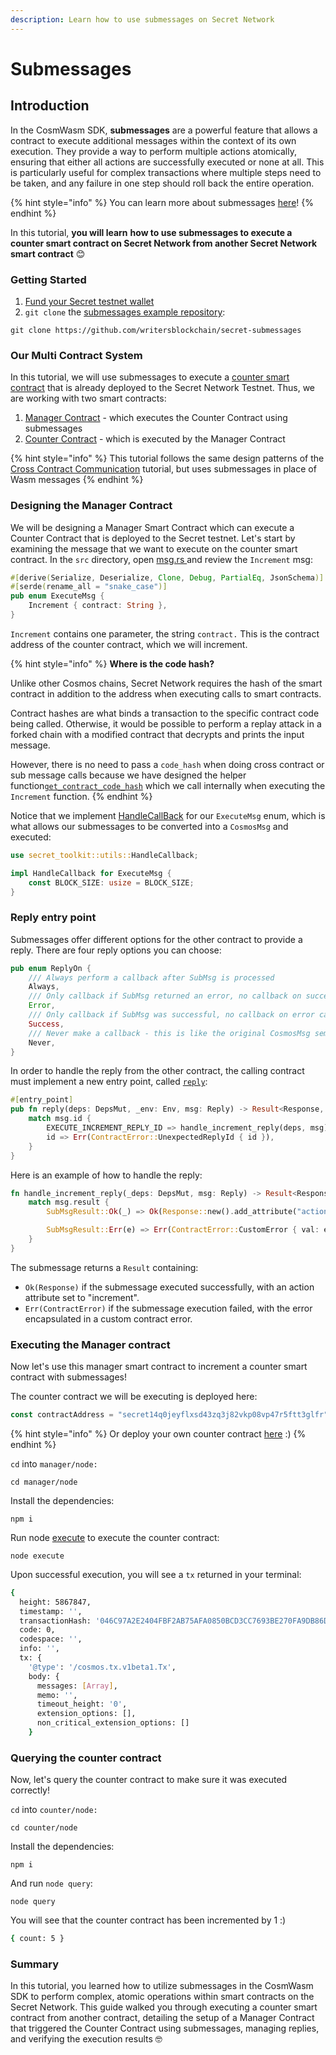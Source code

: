 ```yaml
---
description: Learn how to use submessages on Secret Network
---
```


# Submessages

## Introduction

In the CosmWasm SDK, **submessages** are a powerful feature that allows a contract to execute additional messages within the context of its own execution. They provide a way to perform multiple actions atomically, ensuring that either all actions are successfully executed or none at all. This is particularly useful for complex transactions where multiple steps need to be taken, and any failure in one step should roll back the entire operation.

{% hint style="info" %}
You can learn more about submessages [here](https://github.com/CosmWasm/cosmwasm/blob/main/SEMANTICS.md#submessages)!
{% endhint %}

In this tutorial, **you will learn** **how to use submessages to execute a counter smart contract on Secret Network from another Secret Network smart contract** 😊

### Getting Started

1. [Fund your Secret testnet wallet](https://faucet.pulsar.scrttestnet.com/)
2. `git clone` the [submessages example repository](https://github.com/writersblockchain/secret-submessages/tree/master):&#x20;

```
git clone https://github.com/writersblockchain/secret-submessages
```

### Our Multi Contract System &#x20;

In this tutorial, we will use submessages to execute a [counter smart contract](https://github.com/writersblockchain/secret-submessages/tree/master/counter) that is already deployed to the Secret Network Testnet. Thus, we are working with two smart contracts:

1. [Manager Contract](https://github.com/writersblockchain/secret-submessages/tree/master/manager) - which executes the Counter Contract using submessages
2. [Counter Contract](https://github.com/writersblockchain/secret-submessages/tree/master/counter) - which is executed by the Manager Contract&#x20;

{% hint style="info" %}
This tutorial follows the same design patterns of the [Cross Contract Communication](https://docs.scrt.network/secret-network-documentation/development/development-concepts/cross-contract-communication) tutorial, but uses submessages in place of Wasm messages
{% endhint %}

### Designing the Manager Contract

We will be designing a Manager Smart Contract which can execute a Counter Contract that is deployed to the Secret testnet. Let's start by examining the message that we want to execute on the counter smart contract. In the `src` directory, open [msg.rs ](https://github.com/writersblockchain/secret-submessages/blob/master/manager/src/msg.rs)and review the `Increment` msg:&#x20;

```rust
#[derive(Serialize, Deserialize, Clone, Debug, PartialEq, JsonSchema)]
#[serde(rename_all = "snake_case")]
pub enum ExecuteMsg {
    Increment { contract: String },
}
```

`Increment` contains one parameter, the string `contract.` This is the contract address of the counter contract, which we will increment.&#x20;

{% hint style="info" %}
**Where is the code hash?**

Unlike other Cosmos chains, Secret Network requires the hash of the smart contract in addition to the address when executing calls to smart contracts.

Contract hashes are what binds a transaction to the specific contract code being called. Otherwise, it would be possible to perform a replay attack in a forked chain with a modified contract that decrypts and prints the input message.&#x20;

However, there is no need to pass a `code_hash` when doing cross contract or sub message calls because we have designed the helper function[`get_contract_code_hash`](https://github.com/writersblockchain/secret-submessages/blob/dcd776020e94f5128128a8756ade572f717b9754/manager/src/contract.rs#L71) which we call internally when executing the `Increment` function.&#x20;
{% endhint %}

Notice that we implement [HandleCallBack](https://github.com/writersblockchain/secret-submessages/blob/dcd776020e94f5128128a8756ade572f717b9754/manager/src/msg.rs#L20) for our `ExecuteMsg` enum, which is what allows our submessages to be converted into a `CosmosMsg` and executed:

```rust
use secret_toolkit::utils::HandleCallback;

impl HandleCallback for ExecuteMsg {
    const BLOCK_SIZE: usize = BLOCK_SIZE;
}
```

### Reply entry point

Submessages offer different options for the other contract to provide a reply. There are four reply options you can choose:

```rust
pub enum ReplyOn {
    /// Always perform a callback after SubMsg is processed
    Always,
    /// Only callback if SubMsg returned an error, no callback on success case
    Error,
    /// Only callback if SubMsg was successful, no callback on error case
    Success,
    /// Never make a callback - this is like the original CosmosMsg semantics
    Never,
}
```

In order to handle the reply from the other contract, the calling contract must implement a new entry point, called [`reply`](https://github.com/writersblockchain/secret-submessages/blob/dcd776020e94f5128128a8756ade572f717b9754/manager/src/contract.rs#L34):

```rust
#[entry_point]
pub fn reply(deps: DepsMut, _env: Env, msg: Reply) -> Result<Response, ContractError> {
    match msg.id {
        EXECUTE_INCREMENT_REPLY_ID => handle_increment_reply(deps, msg),
        id => Err(ContractError::UnexpectedReplyId { id }),
    }
}
```

Here is an example of how to handle the reply:

```rust
fn handle_increment_reply(_deps: DepsMut, msg: Reply) -> Result<Response, ContractError> {
    match msg.result {
        SubMsgResult::Ok(_) => Ok(Response::new().add_attribute("action", "increment")),

        SubMsgResult::Err(e) => Err(ContractError::CustomError { val: e }),
    }
}
```

The submessage returns a `Result` containing:&#x20;

* `Ok(Response)` if the submessage executed successfully, with an action attribute set to "increment".&#x20;
* `Err(ContractError)` if the submessage execution failed, with the error encapsulated in a custom contract error.

### Executing the Manager contract

Now let's use this manager smart contract to increment a counter smart contract with submessages!

The counter contract we will be executing is deployed here:&#x20;

```javascript
const contractAddress = "secret14q0jeyflxsd43zq3j82vkp08vp47r5ftt3glfr";
```

{% hint style="info" %}
Or deploy your own counter contract [here](https://github.com/writersblockchain/secret-submessages/blob/master/counter/node/index.js) :)&#x20;
{% endhint %}

`cd` into `manager/node:`

```
cd manager/node
```

Install the dependencies:&#x20;

```
npm i 
```

Run node [execute](https://github.com/writersblockchain/secret-submessages/blob/master/manager/node/execute.js) to execute the counter contract:

```
node execute 
```

Upon successful execution, you will see a `tx` returned in your terminal:&#x20;

```bash
{
  height: 5867847,
  timestamp: '',
  transactionHash: '046C97A2E2404FBF2AB75AFA0850BCD3CC7693BE270FA9DB86D2CE85EEDA5094',
  code: 0,
  codespace: '',
  info: '',
  tx: {
    '@type': '/cosmos.tx.v1beta1.Tx',
    body: {
      messages: [Array],
      memo: '',
      timeout_height: '0',
      extension_options: [],
      non_critical_extension_options: []
    }
```

### Querying the counter contract

Now, let's query the counter contract to make sure it was executed correctly!

`cd` into `counter/node:`

```
cd counter/node
```

Install the dependencies:&#x20;

```
npm i 
```

And run `node query`:&#x20;

```
node query 
```

You will see that the counter contract has been incremented by 1 :)

```bash
{ count: 5 }
```

### Summary

In this tutorial, you learned how to utilize submessages in the CosmWasm SDK to perform complex, atomic operations within smart contracts on the Secret Network. This guide walked you through executing a counter smart contract from another contract, detailing the setup of a Manager Contract that triggered the Counter Contract using submessages, managing replies, and verifying the execution results 🤓
